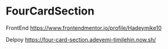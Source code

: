 # FourCardSection
FrontEnd https://www.frontendmentor.io/profile/Hadeymike10

Delpoy  https://four-card-section.adeyemi-timilehin.now.sh/

